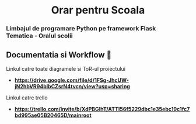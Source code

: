 <h1 align="center">
  Orar pentru Scoala
</h1>

<h3>
Limbajul de programare Python pe framework Flask <br>
Tematica - Oralul scolii
</h3>

## Documentatia si Workflow 💪

Linkul catre toate diagramele si ToR-ul proiectului

- **https://drive.google.com/file/d/1FSg-JhcUW-jN2hbVR94blbCZsrN4tvcn/view?usp=sharing**

Linkul catre trello

- **https://trello.com/invite/b/XdPBGlhT/ATTI56f5229dbc1e35ebc19c1fc7bd995ae05B20465D/mainroot** 

 
 
